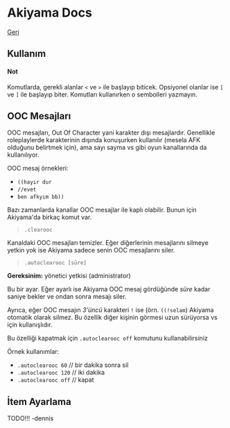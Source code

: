 # Akiyama Docs

[Geri](./INDEX_tr.md)

Kullanım
--------

#### Not

Komutlarda, gerekli alanlar `<` ve `>` ile başlayıp biticek.
Opsiyonel olanlar ise `[` ve `]` ile başlayıp biter.
Komutları kullanırken o sembolleri yazmayın.


## OOC Mesajları

OOC mesajları, Out Of Character yani karakter dışı mesajlardır.
Genellikle roleplaylerde karakterinin dışında konuşurken kullanılır (mesela AFK olduğunu belirtmek için),
ama sayı sayma vs gibi oyun kanallarında da kullanılıyor.

OOC mesaj örnekleri:
- `((hayır dur`
- `//evet`
- `ben afkyım bb))`

Bazı zamanlarda kanallar OOC mesajlar ile kaplı olabilir.
Bunun için Akiyama'da birkaç komut var.

> `.clearooc`

Kanaldaki OOC mesajları temizler. Eğer diğerlerinin mesajlarını
silmeye yetkin yok ise Akiyama sadece senin OOC mesajlarını siler.

> `.autoclearooc [süre]`

**Gereksinim:** yönetici yetkisi (administrator)

Bu bir ayar. Eğer ayarlı ise Akiyama OOC mesaj gördüğünde *süre* kadar saniye bekler
ve ondan sonra mesajı siler.

Ayrıca, eğer OOC mesajın *3'üncü* karakteri `!` ise
(örn. `((!selam`) Akiyama otomatik olarak silmez.
Bu özellik diğer kişinin görmesi uzun sürüyorsa vs için kullanışlıdır.

Bu özelliği kapatmak için `.autoclearooc off` komutunu kullanabilirsiniz

Örnek kullanımlar:
- `.autoclearooc 60` // bir dakika sonra sil
- `.autoclearooc 120` // iki dakika
- `.autoclearooc off` // kapat

## İtem Ayarlama


TODO!!! -dennis

